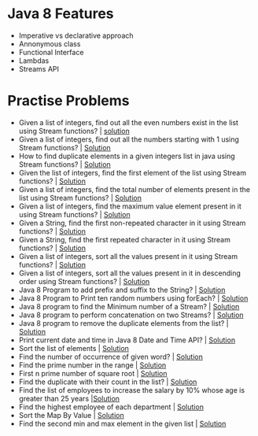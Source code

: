 # Java 8 Features
- Imperative vs declarative approach
- Annonymous class 
- Functional Interface
- Lambdas
- Streams API

# Practise Problems
-  Given a list of integers, find out all the even numbers exist in the list using Stream functions? | [solution](https://github.com/Ram11Coder/Java8-Features/blob/main/src/main/java/com/java8/practise/Problem1.java)
- Given a list of integers, find out all the numbers starting with 1 using Stream functions? | [Solution](https://github.com/Ram11Coder/Java8-Features/blob/main/src/main/java/com/java8/practise/Problem2.java)
- How to find duplicate elements in a given integers list in java using Stream functions? | [Solution](https://github.com/Ram11Coder/Java8-Features/blob/main/src/main/java/com/java8/practise/Problem3.java)
- Given the list of integers, find the first element of the list using Stream functions? | [Solution](https://github.com/Ram11Coder/Java8-Features/blob/main/src/main/java/com/java8/practise/Problem4.java)
- Given a list of integers, find the total number of elements present in the list using Stream functions? | [Solution](https://github.com/Ram11Coder/Java8-Features/blob/main/src/main/java/com/java8/practise/Problem5.java)
- Given a list of integers, find the maximum value element present in it using Stream functions? | [Solution](https://github.com/Ram11Coder/Java8-Features/blob/main/src/main/java/com/java8/practise/Problem6.java)
- Given a String, find the first non-repeated character in it using Stream functions? | [Solution](https://github.com/Ram11Coder/Java8-Features/blob/main/src/main/java/com/java8/practise/Problem7.java)
- Given a String, find the first repeated character in it using Stream functions? | [Solution](https://github.com/Ram11Coder/Java8-Features/blob/main/src/main/java/com/java8/practise/Problem8.java)
- Given a list of integers, sort all the values present in it using Stream functions? | [Solution](https://github.com/Ram11Coder/Java8-Features/blob/main/src/main/java/com/java8/practise/Problem9.java)
- Given a list of integers, sort all the values present in it in descending order using Stream functions? | [Solution](https://github.com/Ram11Coder/Java8-Features/blob/main/src/main/java/com/java8/practise/Problem10.java)
- Java 8 Program to add prefix and suffix to the String? | [Solution](https://github.com/Ram11Coder/Java8-Features/blob/main/src/main/java/com/java8/practise/Problem11.java)
- Java 8 Program to Print ten random numbers using forEach? | [Solution](https://github.com/Ram11Coder/Java8-Features/blob/main/src/main/java/com/java8/practise/Problem12.java)
- Java 8 program to find the Minimum number of a Stream? | [Solution](https://github.com/Ram11Coder/Java8-Features/blob/main/src/main/java/com/java8/practise/Problem13.java)
- Java 8 program to perform concatenation on two Streams? | [Solution](https://github.com/Ram11Coder/Java8-Features/blob/main/src/main/java/com/java8/practise/Problem14.java)
- Java 8 program to remove the duplicate elements from the list? | [Solution](https://github.com/Ram11Coder/Java8-Features/blob/main/src/main/java/com/java8/practise/Problem15.java)
- Print current date and time in Java 8 Date and Time API? | [Solution](https://github.com/Ram11Coder/Java8-Features/blob/main/src/main/java/com/java8/practise/Problem16.java)
- Sort the list of elements | [Solution](https://github.com/Ram11Coder/Java8-Features/blob/main/src/main/java/com/java8/practise/Problem17.java)
- Find the number of occurrence of given word? | [Solution](https://github.com/Ram11Coder/Java8-Features/blob/main/src/main/java/com/java8/practise/Problem18.java)
- Find the prime number in the range | [Solution](https://github.com/Ram11Coder/Java8-Features/blob/main/src/main/java/com/java8/practise/Problem19.java)
- First n prime number of square root | [Solution](https://github.com/Ram11Coder/Java8-Features/blob/main/src/main/java/com/java8/practise/Problem20.java)
- Find the duplicate with their count in the list? | [Solution](https://github.com/Ram11Coder/Java8-Features/blob/main/src/main/java/com/java8/practise/Problem21.java)
- Find the list of employees to increase the salary by 10% whose age is greater than 25 years |[Solution](https://github.com/Ram11Coder/Java8-Features/blob/main/src/main/java/com/java8/practise/Problem22.java)
- Find the highest employee of each department | [Solution](https://github.com/Ram11Coder/Java8-Features/blob/main/src/main/java/com/java8/practise/Problem23.java)
- Sort the Map By Value | [Solution](https://github.com/Ram11Coder/Java8-Features/blob/main/src/main/java/com/java8/practise/Problem24.java)
- Find the second min and max element in the given list | [Solution](https://github.com/Ram11Coder/Java8-Features/blob/main/src/main/java/com/java8/practise/Problem25.java)
